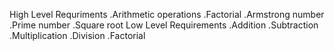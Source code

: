 High Level Requriments
.Arithmetic operations
.Factorial
.Armstrong number
.Prime number
.Square root
Low Level Requirements
.Addition
.Subtraction
.Multiplication
.Division
.Factorial
